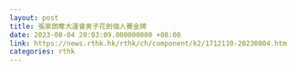 ```yaml
---
layout: post
title: 張家朗奪大運會男子花劍個人賽金牌
date: 2023-08-04 20:03:09.000000000 +08:00
link: https://news.rthk.hk/rthk/ch/component/k2/1712110-20230804.htm
categories: rthk
---
```



